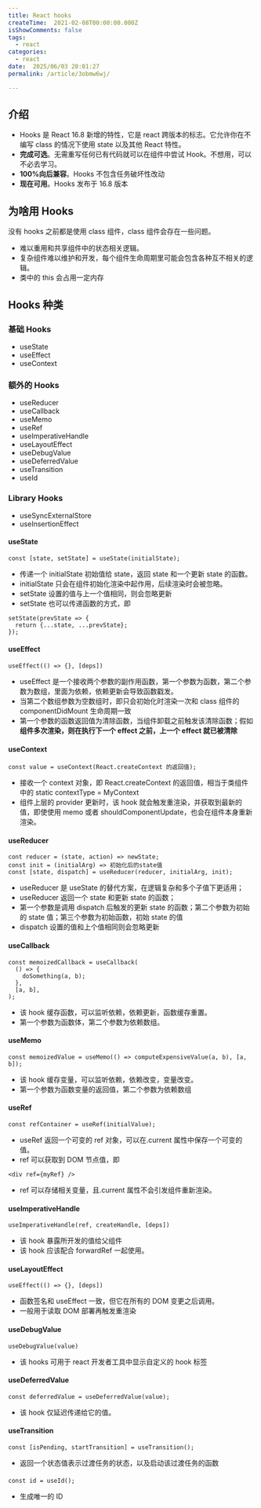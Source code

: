 ```yaml
---
title: React hooks
createTime:  2021-02-08T00:00:00.000Z
isShowComments: false
tags:
  - react
categories:
  - react
date:  2025/06/03 20:01:27
permalink: /article/3obmw6wj/

---
```


## 介绍

-   Hooks 是 React 16.8 新增的特性，它是 react 跨版本的标志。它允许你在不编写 class 的情况下使用 state 以及其他 React 特性。
-   **完成可选**。无需重写任何已有代码就可以在组件中尝试 Hook。不想用，可以不必去学习。
-   **100%向后兼容**。Hooks 不包含任务破坏性改动
-   **现在可用**。Hooks 发布于 16.8 版本

## 为啥用 Hooks

没有 hooks 之前都是使用 class 组件，class 组件会存在一些问题。

-   难以重用和共享组件中的状态相关逻辑。
-   复杂组件难以维护和开发，每个组件生命周期里可能会包含各种互不相关的逻辑。
-   类中的 this 会占用一定内存

## Hooks 种类

### 基础 Hooks

-   useState
-   useEffect
-   useContext

### 额外的 Hooks

-   useReducer
-   useCallback
-   useMemo
-   useRef
-   useImperativeHandle
-   useLayoutEffect
-   useDebugValue
-   useDeferredValue
-   useTransition
-   useId

### Library Hooks

-   useSyncExternalStore
-   useInsertionEffect

#### useState

```
const [state, setState] = useState(initialState);
```

-   传递一个 initialState 初始值给 state，返回 state 和一个更新 state 的函数。
-   initialState 只会在组件初始化渲染中起作用，后续渲染时会被忽略。
-   setState 设置的值与上一个值相同，则会忽略更新
-   setState 也可以传递函数的方式，即

```
setState(prevState => {
  return {...state, ...prevState};
});
```

#### useEffect

```
useEffect(() => {}, [deps])
```

-   useEffect 是一个接收两个参数的副作用函数，第一个参数为函数，第二个参数为数组，里面为依赖，依赖更新会导致函数戳发。
-   当第二个数组参数为空数组时，即只会初始化时渲染一次和 class 组件的 componentDidMount 生命周期一致
-   第一个参数的函数返回值为清除函数，当组件卸载之前触发该清除函数；假如**组件多次渲染，则在执行下一个 effect 之前，上一个 effect 就已被清除**

#### useContext

```
const value = useContext(React.createContext 的返回值);
```

-   接收一个 context 对象，即 React.createContext 的返回值，相当于类组件中的 static contextType = MyContext
-   组件上层的 provider 更新时，该 hook 就会触发重渲染，并获取到最新的值，即使使用 memo 或者 shouldComponentUpdate，也会在组件本身重新渲染。

#### useReducer

```
cont reducer = (state, action) => newState;
const init = (initialArg) => 初始化后的state值
const [state, dispatch] = useReducer(reducer, initialArg, init);
```

-   useReducer 是 useState 的替代方案，在逻辑复杂和多个子值下更适用；
-   useReducer 返回一个 state 和更新 state 的函数；
-   第一个参数是调用 dispatch 后触发的更新 state 的函数；第二个参数为初始的 state 值；第三个参数为初始函数，初始 state 的值
-   dispatch 设置的值和上个值相同则会忽略更新

#### useCallback

```
const memoizedCallback = useCallback(
  () => {
    doSomething(a, b);
  },
  [a, b],
);
```

-   该 hook 缓存函数，可以监听依赖，依赖更新，函数缓存重置。
-   第一个参数为函数体，第二个参数为依赖数组。

#### useMemo

```
const memoizedValue = useMemo(() => computeExpensiveValue(a, b), [a, b]);
```

-   该 hook 缓存变量，可以监听依赖，依赖改变，变量改变。
-   第一个参数为函数变量的返回值，第二个参数为依赖数组

#### useRef

```
const refContainer = useRef(initialValue);
```

-   useRef 返回一个可变的 ref 对象，可以在.current 属性中保存一个可变的值。
-   ref 可以获取到 DOM 节点值，即

```
<div ref={myRef} />
```

-   ref 可以存储相关变量，且.current 属性不会引发组件重新渲染。

#### useImperativeHandle

```
useImperativeHandle(ref, createHandle, [deps])
```

-   该 hook 暴露所开发的值给父组件
-   该 hook 应该配合 forwardRef 一起使用。

#### useLayoutEffect

```
useEffect(() => {}, [deps])
```

-   函数签名和 useEffect 一致，但它在所有的 DOM 变更之后调用。
-   一般用于读取 DOM 部署再触发重渲染

#### useDebugValue

```
useDebugValue(value)
```

-   该 hooks 可用于 react 开发者工具中显示自定义的 hook 标签

#### useDeferredValue

```
const deferredValue = useDeferredValue(value);
```

-   该 hook 仅延迟传递给它的值。

#### useTransition

```
const [isPending, startTransition] = useTransition();
```

-   返回一个状态值表示过渡任务的状态，以及启动该过渡任务的函数

####

```
const id = useId();
```

-   生成唯一的 ID
